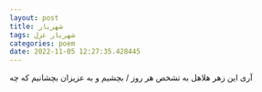 ```yaml
---
layout: post
title: شهریار
tags: شهریار غزل
categories: poem
date: 2022-11-05 12:27:35.428445
---
```


آری این زهر هلاهل به تشخص هر روز / بچشیم و به عزیزان بچشانیم که چه